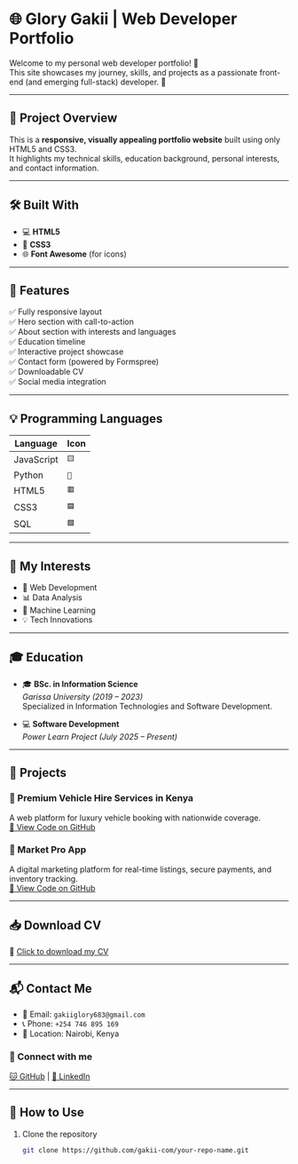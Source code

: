 # 🌐 Glory Gakii | Web Developer Portfolio

Welcome to my personal web developer portfolio! 👋  
This site showcases my journey, skills, and projects as a passionate front-end (and emerging full-stack) developer. 🚀

---

## 📂 Project Overview

This is a **responsive, visually appealing portfolio website** built using only HTML5 and CSS3.  
It highlights my technical skills, education background, personal interests, and contact information.

---

## 🛠️ Built With

- 💻 **HTML5**
- 🎨 **CSS3**
- 🌐 **Font Awesome** (for icons)

---

## 📸 Features

✅ Fully responsive layout  
✅ Hero section with call-to-action  
✅ About section with interests and languages  
✅ Education timeline  
✅ Interactive project showcase  
✅ Contact form (powered by Formspree)  
✅ Downloadable CV  
✅ Social media integration  

---

## 💡 Programming Languages

| Language     | Icon                         |
|--------------|------------------------------|
| JavaScript   | `🟨`                          |
| Python       | `🐍`                          |
| HTML5        | `🟥`                          |
| CSS3         | `🟦`                          |
| SQL          | `🟩`                          |

---

## 🧠 My Interests

- 🔧 Web Development  
- 📊 Data Analysis  
- 🤖 Machine Learning  
- 💡 Tech Innovations  

---

## 🎓 Education

- 🎓 **BSc. in Information Science**  
  *Garissa University (2019 – 2023)*  
  Specialized in Information Technologies and Software Development.

- 💻 **Software Development**  
  *Power Learn Project (July 2025 – Present)*  

---

## 💼 Projects

### 🚗 Premium Vehicle Hire Services in Kenya
A web platform for luxury vehicle booking with nationwide coverage.  
[🔗 View Code on GitHub](https://github.com/gakii-com/KENYA-AUTOBOOKING-SERVICES.git)

### 🛒 Market Pro App
A digital marketing platform for real-time listings, secure payments, and inventory tracking.  
[🔗 View Code on GitHub](https://github.com/gakii-com/DIGITAL-MARKETING.git)

---

## 📥 Download CV

📄 [Click to download my CV](./Gloria_CV.pdf)

---

## 📬 Contact Me

- 📧 Email: `gakiiglory683@gmail.com`  
- 📞 Phone: `+254 746 895 169`  
- 📍 Location: Nairobi, Kenya  

### 🔗 Connect with me
[🐱 GitHub](https://github.com/gakii-com) | [💼 LinkedIn](https://www.linkedin.com/in/gakii-glory-88b269300)

---

## 🚀 How to Use

1. Clone the repository  
   ```bash
   git clone https://github.com/gakii-com/your-repo-name.git
